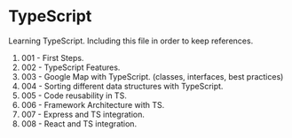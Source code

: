 # TypeScript

Learning TypeScript.
Including this file in order to keep references.

1. 001 - First Steps.
2. 002 - TypeScript Features.
3. 003 - Google Map with TypeScript. (classes, interfaces, best practices)
4. 004 - Sorting different data structures with TypeScript.
5. 005 - Code reusability in TS.
6. 006 - Framework Architecture with TS.
7. 007 - Express and TS integration.
8. 008 - React and TS integration.
